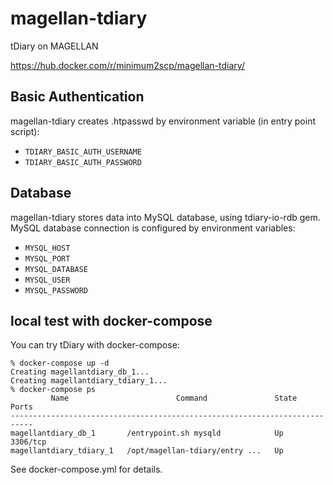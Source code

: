 # magellan-tdiary

tDiary on MAGELLAN

https://hub.docker.com/r/minimum2scp/magellan-tdiary/

## Basic Authentication

magellan-tdiary creates .htpasswd by environment variable (in entry point script):

 * `TDIARY_BASIC_AUTH_USERNAME`
 * `TDIARY_BASIC_AUTH_PASSWORD`

## Database

magellan-tdiary stores data into MySQL database, using tdiary-io-rdb gem.
MySQL database connection is configured by environment variables:

 * `MYSQL_HOST`
 * `MYSQL_PORT`
 * `MYSQL_DATABASE`
 * `MYSQL_USER`
 * `MYSQL_PASSWORD`

## local test with docker-compose

You can try tDiary with docker-compose:

```
% docker-compose up -d
Creating magellantdiary_db_1...
Creating magellantdiary_tdiary_1...
% docker-compose ps
         Name                        Command               State    Ports
---------------------------------------------------------------------------
magellantdiary_db_1       /entrypoint.sh mysqld            Up      3306/tcp
magellantdiary_tdiary_1   /opt/magellan-tdiary/entry ...   Up
```

See docker-compose.yml for details.


